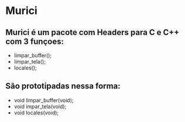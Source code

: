 # Murici

## Murici é um pacote com Headers para C e C++ com 3 funçoes:
- limpar_buffer();
- limpar_tela();
- locales();

## São prototipadas nessa forma:
- void limpar_buffer(void);
- void impar_tela(void);
- void locales(void);

